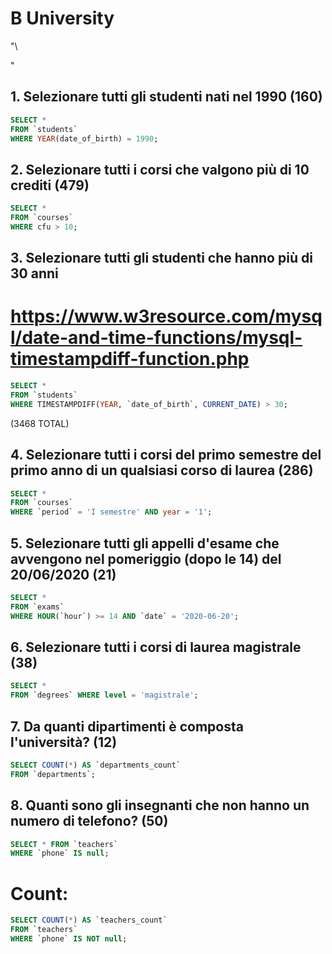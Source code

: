 # B University
"\

"
## 1. Selezionare tutti gli studenti nati nel 1990 (160)
```sql
SELECT * 
FROM `students`
WHERE YEAR(date_of_birth) = 1990;
```

## 2. Selezionare tutti i corsi che valgono più di 10 crediti (479)
```sql
SELECT * 
FROM `courses` 
WHERE cfu > 10;
```

## 3. Selezionare tutti gli studenti che hanno più di 30 anni
# https://www.w3resource.com/mysql/date-and-time-functions/mysql-timestampdiff-function.php
```sql
SELECT * 
FROM `students` 
WHERE TIMESTAMPDIFF(YEAR, `date_of_birth`, CURRENT_DATE) > 30;
```

(3468 TOTAL)

## 4. Selezionare tutti i corsi del primo semestre del primo anno di un qualsiasi corso di laurea (286)
```sql
SELECT *
FROM `courses`
WHERE `period` = 'I semestre' AND year = '1';
```

## 5. Selezionare tutti gli appelli d'esame che avvengono nel pomeriggio (dopo le 14) del 20/06/2020 (21)
```sql
SELECT * 
FROM `exams` 
WHERE HOUR(`hour`) >= 14 AND `date` = '2020-06-20';
```

## 6. Selezionare tutti i corsi di laurea magistrale (38)
```sql
SELECT * 
FROM `degrees` WHERE level = 'magistrale';
```

## 7. Da quanti dipartimenti è composta l'università? (12)
```sql
SELECT COUNT(*) AS `departments_count` 
FROM `departments`;
```

## 8. Quanti sono gli insegnanti che non hanno un numero di telefono? (50)
```sql
SELECT * FROM `teachers` 
WHERE `phone` IS null;
```

# Count:
```sql
SELECT COUNT(*) AS `teachers_count`
FROM `teachers` 
WHERE `phone` IS NOT null;
```
